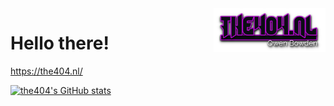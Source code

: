 <img align=right height="70" src="https://github.com/the404devs/the404devs/blob/master/404.png">
 

# Hello there!
https://the404.nl/

[![the404's GitHub stats](https://github-readme-stats.vercel.app/api?username=the404devs&show_icons=true&count_private=true&theme=omni)](https://github.com/anuraghazra/github-readme-stats)
